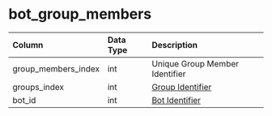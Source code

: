 # bot\_group\_members

| Column | Data Type | Description |
| :--- | :--- | :--- |
| group\_members\_index | int | Unique Group Member Identifier |
| groups\_index | int | [Group Identifier](bot_groups.md) |
| bot\_id | int | [Bot Identifier](bot_data.md) |

